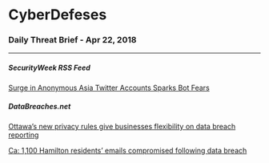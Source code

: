 # CyberDefeses
### Daily Threat Brief - Apr 22, 2018

 
-----
 
##### SecurityWeek RSS Feed
[Surge in Anonymous Asia Twitter Accounts Sparks Bot Fears](http://feedproxy.google.com/~r/Securityweek/~3/bRJ4MzT-Ots/surge-anonymous-asia-twitter-accounts-sparks-bot-fears)
 
##### DataBreaches.net
[Ottawa’s new privacy rules give businesses flexibility on data breach reporting](https://www.databreaches.net/ottawas-new-privacy-rules-give-businesses-flexibility-on-data-breach-reporting/)
 
[Ca: 1,100 Hamilton residents’ emails compromised following data breach](https://www.databreaches.net/ca-1100-hamilton-residents-emails-compromised-following-data-breach/)
 
